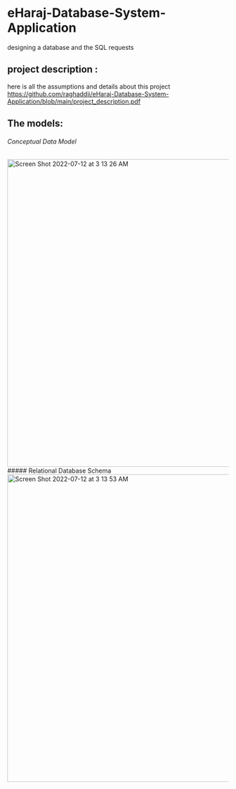# eHaraj-Database-System-Application
designing a database and the SQL requests 

## project description :
here is all the assumptions and details about this project https://github.com/raghaddii/eHaraj-Database-System-Application/blob/main/project_description.pdf

## The models:

###### Conceptual Data Model
 <img width="700" alt="Screen Shot 2022-07-12 at 3 13 26 AM" src="https://user-images.githubusercontent.com/68879499/178379497-edbb4362-59aa-4b2d-a431-f939dc7046dc.png">
##### Relational Database Schema
<img width="700" alt="Screen Shot 2022-07-12 at 3 13 53 AM" src="https://user-images.githubusercontent.com/68879499/178379542-0d2af480-edce-4dff-994a-a72c06a9d667.png">
